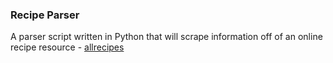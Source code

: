 ### Recipe Parser

A parser script written in Python that will scrape information off of an online recipe resource - [allrecipes][1]

[1]: https://www.allrecipes.com/ "AllRecipes website"